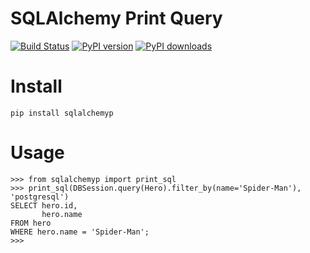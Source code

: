 # SQLAlchemy Print Query

[![Build Status](https://travis-ci.org/evangilo/sqlalchemyp.svg?branch=master)](https://travis-ci.org/evangilo/sqlalchemyp)
[![PyPI version](https://img.shields.io/pypi/v/sqlalchemyp.svg)](https://pypi.python.org/pypi/sqlalchemyp)
[![PyPI downloads](https://img.shields.io/pypi/dm/sqlalchemyp.svg)](https://pypi.python.org/pypi/sqlalchemyp)

# Install
`pip install sqlalchemyp`

# Usage

```
>>> from sqlalchemyp import print_sql
>>> print_sql(DBSession.query(Hero).filter_by(name='Spider-Man'), 'postgresql')
SELECT hero.id,
       hero.name
FROM hero
WHERE hero.name = 'Spider-Man';
>>>
```
